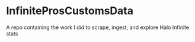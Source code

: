 # InfiniteProsCustomsData
A repo containing the work I did to scrape, ingest, and explore Halo Infinite stats
